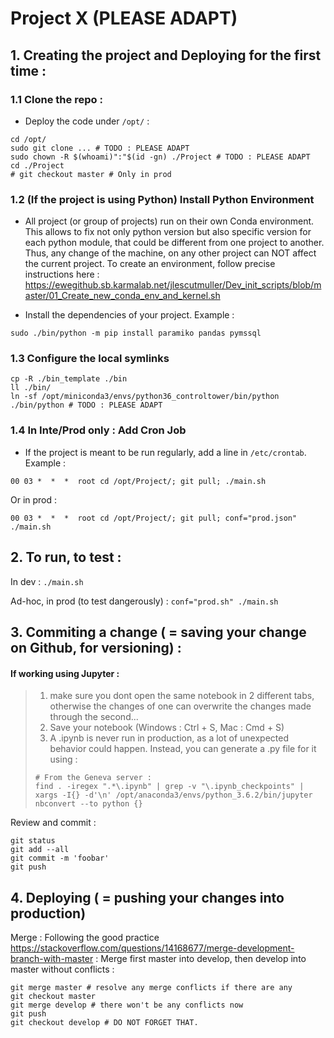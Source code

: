 # Project X (PLEASE ADAPT)

## 1. Creating the project and Deploying for the first time :

### 1.1 Clone the repo :

- Deploy the code under `/opt/` :
```
cd /opt/
sudo git clone ... # TODO : PLEASE ADAPT
sudo chown -R $(whoami)":"$(id -gn) ./Project # TODO : PLEASE ADAPT
cd ./Project
# git checkout master # Only in prod
```

### 1.2 (If the project is using Python) Install Python Environment
- All project (or group of projects) run on their own Conda environment. This allows to fix not only python version but also specific version for each python module, that could be different from one project to another. Thus, any change of the machine, on any other project can NOT affect the current project. To create an environment, follow precise instructions here :
https://ewegithub.sb.karmalab.net/jlescutmuller/Dev_init_scripts/blob/master/01_Create_new_conda_env_and_kernel.sh

- Install the dependencies of your project. Example :
```
sudo ./bin/python -m pip install paramiko pandas pymssql
```

### 1.3 Configure the local symlinks
```
cp -R ./bin_template ./bin
ll ./bin/
ln -sf /opt/miniconda3/envs/python36_controltower/bin/python ./bin/python # TODO : PLEASE ADAPT
```

### 1.4 In Inte/Prod only : Add Cron Job

- If the project is meant to be run regularly, add a line in `/etc/crontab`. Example :
```
00 03 *  *  *  root cd /opt/Project/; git pull; ./main.sh
```
Or in prod :
```
00 03 *  *  *  root cd /opt/Project/; git pull; conf="prod.json" ./main.sh
```


## 2. To run, to test :

In dev : `./main.sh`

Ad-hoc, in prod (to test dangerously) : `conf="prod.sh" ./main.sh`



## 3. Commiting a change ( = saving your change on Github, for versioning) :

#### If working using Jupyter :
> 1. make sure you dont open the same notebook in 2 different tabs, otherwise the changes of one can overwrite the changes made through the second...
> 2. Save your notebook (Windows : Ctrl + S, Mac : Cmd + S)
> 3. A .ipynb is never run in production, as a lot of unexpected behavior could happen. Instead, you can generate a .py file for it using :
> ```
> # From the Geneva server :
> find . -iregex ".*\.ipynb" | grep -v "\.ipynb_checkpoints" | xargs -I{} -d'\n' /opt/anaconda3/envs/python_3.6.2/bin/jupyter nbconvert --to python {}
> ```


Review and commit :
```
git status
git add --all
git commit -m 'foobar'
git push
```

## 4. Deploying ( = pushing your changes into production)
Merge :
Following the good practice https://stackoverflow.com/questions/14168677/merge-development-branch-with-master :
Merge first master into develop, then develop into master without conflicts :
```
git merge master # resolve any merge conflicts if there are any
git checkout master
git merge develop # there won't be any conflicts now
git push
git checkout develop # DO NOT FORGET THAT.
```
